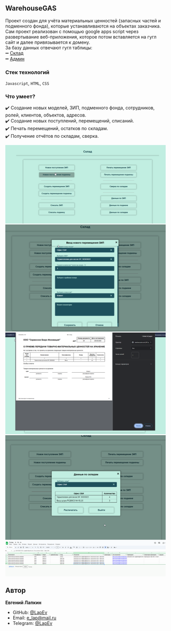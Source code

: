 ## WarehouseGAS 

Проект создан для учёта материальных ценностей (запасных частей и подменного фонда), которые устанавливаются на объектах заказчика.    
Сам проект реализован с помощью google apps script через развертывание веб-приложения, которое потом вставляется на гугл сайт и далее привязывается к домену.    
За базу данных отвечают гугл таблицы:     
 :heavy_minus_sign: [Склад](https://docs.google.com/spreadsheets/d/1QHenRbqyifedRX-XN4uLMOnOiBFm5XYMzzjuksL2yyQ)    
 :heavy_minus_sign: [Админ](https://docs.google.com/spreadsheets/d/11x7Mh-OCuuC1WOC26WEDoVdx5jpZqTCCQyEvJks1OrQ)    

### Стек технологий
`Javascript`, `HTML`, `CSS`

### Что умеет?
  :heavy_check_mark: Создание новых моделей, ЗИП, подменного фонда, сотрудников, ролей, клиентов, объектов, адресов.    
  :heavy_check_mark: Создание новых поступлений, перемещений, списаний.    
  :heavy_check_mark: Печать перемещений, остатков по складам.    
  :heavy_check_mark: Получение отчётов по складам, сверка.   

![Warehouse](https://github.com/LapEv/WarehouseGAS/blob/main/warehouse.png)    
![newArrival](https://github.com/LapEv/WarehouseGAS/blob/main/newArrival.png)  
![PrintnewArrival](https://github.com/LapEv/WarehouseGAS/blob/main/printnewArrival.png)  
![data](https://github.com/LapEv/WarehouseGAS/blob/main/data.png)  
![table](https://github.com/LapEv/WarehouseGAS/blob/main/table.png)  

## Автор

**Евгений Лапкин**

- GitHub: [@LapEv](https://github.com/LapEv)
- Email: e_lap@mail.ru
- Telegram: [@LapEv](https://t.me/LapEv)

